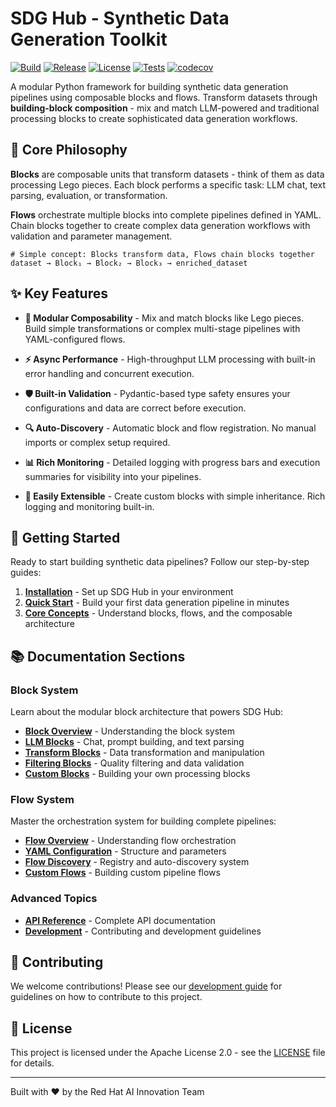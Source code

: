 # SDG Hub - Synthetic Data Generation Toolkit

[![Build](https://github.com/Red-Hat-AI-Innovation-Team/sdg_hub/actions/workflows/pypi.yaml/badge.svg?branch=main)](https://github.com/Red-Hat-AI-Innovation-Team/sdg_hub/actions/workflows/pypi.yaml)
[![Release](https://img.shields.io/github/v/release/Red-Hat-AI-Innovation-Team/sdg_hub)](https://github.com/Red-Hat-AI-Innovation-Team/sdg_hub/releases)
[![License](https://img.shields.io/github/license/Red-Hat-AI-Innovation-Team/sdg_hub)](https://github.com/Red-Hat-AI-Innovation-Team/sdg_hub/blob/main/LICENSE)
[![Tests](https://github.com/Red-Hat-AI-Innovation-Team/sdg_hub/actions/workflows/test.yml/badge.svg)](https://github.com/Red-Hat-AI-Innovation-Team/sdg_hub/actions/workflows/test.yml)
[![codecov](https://codecov.io/gh/Red-Hat-AI-Innovation-Team/sdg_hub/graph/badge.svg?token=SP75BCXWO2)](https://codecov.io/gh/Red-Hat-AI-Innovation-Team/sdg_hub)

A modular Python framework for building synthetic data generation pipelines using composable blocks and flows. Transform datasets through **building-block composition** - mix and match LLM-powered and traditional processing blocks to create sophisticated data generation workflows.

## 🧱 Core Philosophy

**Blocks** are composable units that transform datasets - think of them as data processing Lego pieces. Each block performs a specific task: LLM chat, text parsing, evaluation, or transformation.

**Flows** orchestrate multiple blocks into complete pipelines defined in YAML. Chain blocks together to create complex data generation workflows with validation and parameter management.

```
# Simple concept: Blocks transform data, Flows chain blocks together
dataset → Block₁ → Block₂ → Block₃ → enriched_dataset
```

## ✨ Key Features

- **🔧 Modular Composability** - Mix and match blocks like Lego pieces. Build simple transformations or complex multi-stage pipelines with YAML-configured flows.

- **⚡ Async Performance** - High-throughput LLM processing with built-in error handling and concurrent execution.

- **🛡️ Built-in Validation** - Pydantic-based type safety ensures your configurations and data are correct before execution.

- **🔍 Auto-Discovery** - Automatic block and flow registration. No manual imports or complex setup required.

- **📊 Rich Monitoring** - Detailed logging with progress bars and execution summaries for visibility into your pipelines.

- **🧩 Easily Extensible** - Create custom blocks with simple inheritance. Rich logging and monitoring built-in.

## 🚀 Getting Started

Ready to start building synthetic data pipelines? Follow our step-by-step guides:

1. **[Installation](installation.md)** - Set up SDG Hub in your environment
2. **[Quick Start](quick-start.md)** - Build your first data generation pipeline in minutes
3. **[Core Concepts](concepts.md)** - Understand blocks, flows, and the composable architecture

## 📚 Documentation Sections

### Block System
Learn about the modular block architecture that powers SDG Hub:
- **[Block Overview](blocks/overview.md)** - Understanding the block system
- **[LLM Blocks](blocks/llm-blocks.md)** - Chat, prompt building, and text parsing
- **[Transform Blocks](blocks/transform-blocks.md)** - Data transformation and manipulation
- **[Filtering Blocks](blocks/filtering-blocks.md)** - Quality filtering and data validation
- **[Custom Blocks](blocks/custom-blocks.md)** - Building your own processing blocks

### Flow System
Master the orchestration system for building complete pipelines:
- **[Flow Overview](flows/overview.md)** - Understanding flow orchestration
- **[YAML Configuration](flows/yaml-configuration.md)** - Structure and parameters
- **[Flow Discovery](flows/discovery.md)** - Registry and auto-discovery system
- **[Custom Flows](flows/custom-flows.md)** - Building custom pipeline flows

### Advanced Topics
- **[API Reference](api-reference.md)** - Complete API documentation
- **[Development](development.md)** - Contributing and development guidelines

## 🤝 Contributing

We welcome contributions! Please see our [development guide](development.md) for guidelines on how to contribute to this project.

## 📄 License

This project is licensed under the Apache License 2.0 - see the [LICENSE](https://github.com/Red-Hat-AI-Innovation-Team/sdg_hub/blob/main/LICENSE) file for details.

---

Built with ❤️ by the Red Hat AI Innovation Team